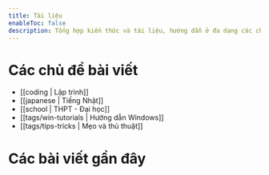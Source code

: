 ```yaml
---
title: Tài liệu
enableToc: false
description: Tổng hợp kiến thức và tài liệu, hướng dẫn ở đa dạng các chủ đề. 
---
```


# Các chủ đề bài viết
- [[coding | Lập trình]]
- [[japanese | Tiếng Nhật]]
- [[school | THPT - Đại học]]
- [[tags/win-tutorials | Hướng dẫn Windows]]
- [[tags/tips-tricks | Mẹo và thủ thuật]]

# Các bài viết gần đây
